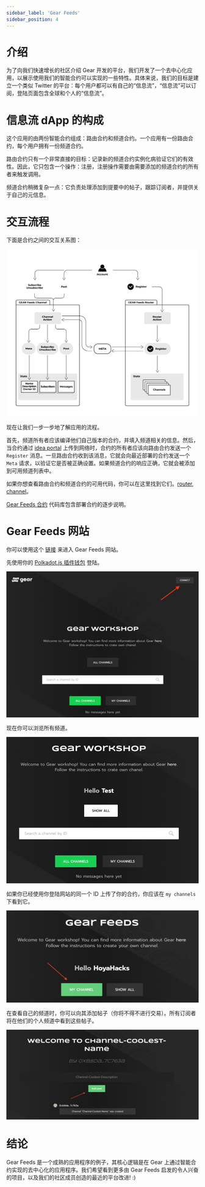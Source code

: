 ```yaml
---
sidebar_label: 'Gear Feeds'
sidebar_position: 4
---
```


# 介绍
为了向我们快速增长的社区介绍 Gear 开发的平台，我们开发了一个去中心化应用，以展示使用我们的智能合约可以实现的一些特性。具体来说，我们的目标是建立一个类似 Twitter 的平台：每个用户都可以有自己的“信息流”，“信息流”可以订阅，登陆页面包含全球和个人的“信息流”。

# 信息流 dApp 的构成
这个应用的由两份智能合约组成：路由合约和频道合约。一个应用有一份路由合约，每个用户拥有一份频道合约。

路由合约只有一个非常直接的目标：记录新的频道合约实例化病验证它们的有效性。因此，它只包含一个操作：注册，注册操作需要由需要添加的频道合约的所有者来触发调用。

频道合约稍微复杂一点：它负责处理添加到提要中的帖子，跟踪订阅者，并提供关于自己的元信息。

# 交互流程
下面是合约之间的交互关系图：

![img alt](./img/feeds-outline.png)

现在让我们一步一步地了解应用的流程。

首先，频道所有者应该编译他们自己版本的合约，并填入频道相关的信息。然后，当合约通过 [idea portal](https://idea.gear-tech.io) 上传到网络时，合约的所有者应该向路由合约发送一个 `Register` 消息。一旦路由合约收到该消息，它就会向最近部署的合约发送一个 `Meta` 请求，以验证它是否被正确设置。如果频道合约的响应正确，它就会被添加到可用频道列表中。

如果你想查看路由合约和频道合约的可用代码，你可以在这里找到它们。[router](https://github.com/gear-tech/apps/tree/master/gear-feeds-router), [channel](https://github.com/gear-tech/gear-feeds-channel)。

[Gear Feeds 合约](https://github.com/gear-tech/gear-feeds-channel) 代码库包含部署合约的逐步说明。

# Gear Feeds 网站

你可以使用这个 [链接](https://workshop.gear-tech.io) 来进入 Gear Feeds 网站。

先使用你的 [Polkadot.js 插件钱包](https://polkadot.js.org/extension/) 登陆。

![img alt](./img/log-in.png)

现在你可以浏览所有频道。

![img alt](./img/show-all.png)

如果你已经使用你登陆网站的同一个 ID 上传了你的合约，你应该在 `my channels` 下看到它。

![img alt](./img/channels.png)

在查看自己的频道时，你可以向其添加帖子（你将不得不进行交易）。所有订阅者将在他们的个人频道中看到这些帖子。

![img alt](./img/my-channel.png)

# 结论
Gear Feeds 是一个成熟的应用程序的例子，其核心逻辑是在 Gear 上通过智能合约实现的去中心化的应用程序。我们希望看到更多由 Gear Feeds 启发的令人兴奋的项目，以及我们的社区成员创造的最近的平台改进! :) 
